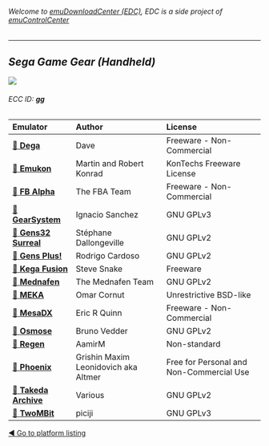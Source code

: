 ###### Welcome to [emuDownloadCenter (EDC)](https://github.com/PhoenixInteractiveNL/emuDownloadCenter/wiki/), EDC is a side project of [emuControlCenter](https://github.com/PhoenixInteractiveNL/emuControlCenter/wiki/)
***
## _Sega Game Gear (Handheld)_
![](https://raw.githubusercontent.com/wiki/PhoenixInteractiveNL/emuDownloadCenter/images_platform/ecc_gg_teaser.png)
###### ECC ID: **gg**

| Emulator   | Author      | License     |
|:-----------|:------------|:------------|
| [:file_folder: **Dega**](https://github.com/PhoenixInteractiveNL/emuDownloadCenter/wiki/Emulator-dega#menu) | Dave | Freeware - Non-Commercial |
| [:file_folder: **Emukon**](https://github.com/PhoenixInteractiveNL/emuDownloadCenter/wiki/Emulator-emukon#menu) | Martin and Robert Konrad | KonTechs Freeware License |
| [:file_folder: **FB Alpha**](https://github.com/PhoenixInteractiveNL/emuDownloadCenter/wiki/Emulator-fbalpha#menu) | The FBA Team | Freeware - Non-Commercial |
| [:file_folder: **GearSystem**](https://github.com/PhoenixInteractiveNL/emuDownloadCenter/wiki/Emulator-gearsystem#menu) | Ignacio Sanchez | GNU GPLv3 |
| [:file_folder: **Gens32 Surreal**](https://github.com/PhoenixInteractiveNL/emuDownloadCenter/wiki/Emulator-gens32#menu) | Stéphane Dallongeville | GNU GPLv2 |
| [:file_folder: **Gens Plus!**](https://github.com/PhoenixInteractiveNL/emuDownloadCenter/wiki/Emulator-gensplus#menu) | Rodrigo Cardoso | GNU GPLv2 |
| [:file_folder: **Kega Fusion**](https://github.com/PhoenixInteractiveNL/emuDownloadCenter/wiki/Emulator-kegafusion#menu) | Steve Snake | Freeware |
| [:file_folder: **Mednafen**](https://github.com/PhoenixInteractiveNL/emuDownloadCenter/wiki/Emulator-mednafen#menu) | The Mednafen Team | GNU GPLv2 |
| [:file_folder: **MEKA**](https://github.com/PhoenixInteractiveNL/emuDownloadCenter/wiki/Emulator-meka#menu) | Omar Cornut | Unrestrictive BSD-like |
| [:file_folder: **MesaDX**](https://github.com/PhoenixInteractiveNL/emuDownloadCenter/wiki/Emulator-mesadx#menu) | Eric R Quinn | Freeware - Non-Commercial |
| [:file_folder: **Osmose**](https://github.com/PhoenixInteractiveNL/emuDownloadCenter/wiki/Emulator-osmose#menu) | Bruno Vedder | GNU GPLv2 |
| [:file_folder: **Regen**](https://github.com/PhoenixInteractiveNL/emuDownloadCenter/wiki/Emulator-regen#menu) | AamirM | Non-standard |
| [:file_folder: **Phoenix**](https://github.com/PhoenixInteractiveNL/emuDownloadCenter/wiki/Emulator-phoenix#menu) | Grishin Maxim Leonidovich aka Altmer | Free for Personal and Non-Commercial Use |
| [:file_folder: **Takeda Archive**](https://github.com/PhoenixInteractiveNL/emuDownloadCenter/wiki/Emulator-takeda#menu) | Various | GNU GPLv2 |
| [:file_folder: **TwoMBit**](https://github.com/PhoenixInteractiveNL/emuDownloadCenter/wiki/Emulator-twombit#menu) | piciji | GNU GPLv3 |

[:arrow_backward: Go to platform listing](https://github.com/PhoenixInteractiveNL/emuDownloadCenter/wiki/EDC-Platform-List)
